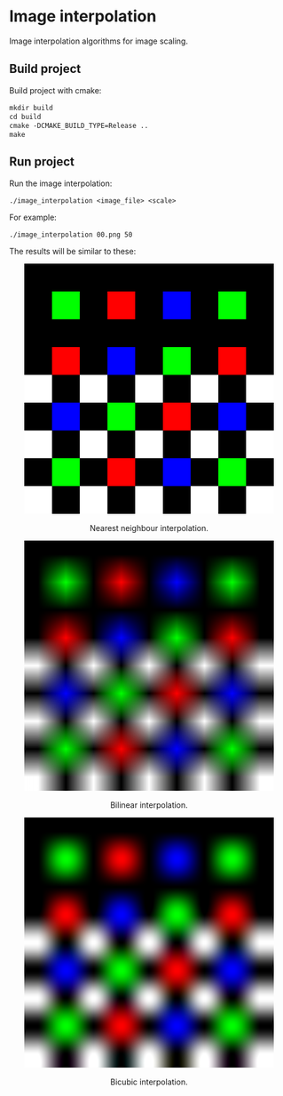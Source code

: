 # Image interpolation
Image interpolation algorithms for image scaling.

## Build project
Build project with cmake:
```
mkdir build
cd build
cmake -DCMAKE_BUILD_TYPE=Release ..
make
```

## Run project
Run the image interpolation:
```
./image_interpolation <image_file> <scale>
```

For example:
```
./image_interpolation 00.png 50
```

The results will be similar to these:

<p align="center">
    <img src="build/nearest.png"/>
</p>
<p align="center">
    Nearest neighbour interpolation.
</p>

<p align="center">
    <img src="build/bilinear.png"/>
</p>
<p align="center">
    Bilinear interpolation.
</p>

<p align="center">
    <img src="build/bicubic.png"/>
</p>
<p align="center">
    Bicubic interpolation.
</p>
